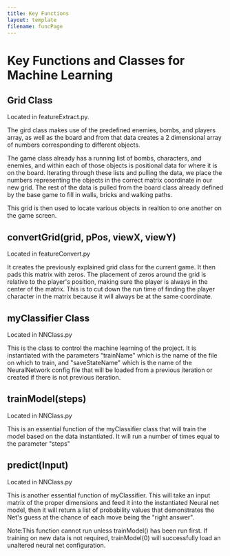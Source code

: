 ```yaml
---
title: Key Functions
layout: template
filename: funcPage
---
```

# Key Functions and Classes for Machine Learning

## Grid Class

Located in featureExtract.py.

The gird class makes use of the predefined enemies, bombs, and players array, as well as the board and from that data creates a 2 dimensional array of numbers corresponding to different objects.

The game class already has a running list of bombs, characters, and enemies, and within each of those objects is positional data for where it is on the board. Iterating through these lists and pulling the data, we place the numbers representing the objects in the correct matrix coordinate in our new grid. The rest of the data is pulled from the board class already defined by the base game to fill in walls, bricks and walking paths.

This grid is then used to locate various objects in realtion to one another on the game screen.

## convertGrid(grid, pPos, viewX, viewY)

Located in featureConvert.py

It creates the previously explained grid class for the current game. It then pads this matrix with zeros. The placement of zeros around the grid is relative to the player's position, making sure the player is always in the center of the matrix. This is to cut down the run time of finding the player character in the matrix because it will always be at the same coordinate.

## myClassifier Class

Located in NNClass.py

This is the class to control the machine learning of the project. It is instantiated with the parameters "trainName" which is the name of the file on which to train, and "saveStateName" which is the name of the NeuralNetwork config file that will be loaded from a previous iteration or created if there is not previous iteration.

## trainModel(steps)

Located in NNClass.py

This is an essential function of the myClassifier class that will train the model based on the data instantiated. It will run a number of times equal to the parameter "steps"

## predict(Input)

Located in NNClass.py

This is another essential function of myClassifier. This will take an input matrix of the proper dimensions and feed it into the instantiated Neural net model, then it will return a list of probability values that demonstrates the Net's guess at the chance of each move being the "right answer".

Note:This function cannot run unless trainModel() has been run first. If training on new data is not required, trainModel(0) will successfully load an unaltered neural net configuration.
